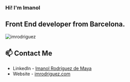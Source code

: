 ### Hi! I'm Imanol
## Front End developer from Barcelona.

![imrodriguez](https://repository-images.githubusercontent.com/280490808/d395f780-c86e-11ea-9dc7-85eed5db6234)

## 📫 Contact Me
- LinkedIn - [Imanol Rodríguez de Maya](https://www.linkedin.com/in/imanol-rodriguez-de-maya-47bb1376/)
- Website - [imrodriguez.com](https://imrodriguez.com)

